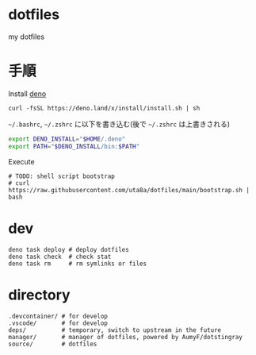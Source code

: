 # dotfiles

my dotfiles

# 手順

Install [deno](https://deno.land/)

```console
curl -fsSL https://deno.land/x/install/install.sh | sh
```

`~/.bashrc`, `~/.zshrc` に以下を書き込む(後で `~/.zshrc` は上書きされる)

```bash
export DENO_INSTALL="$HOME/.deno"
export PATH="$DENO_INSTALL/bin:$PATH"
```

Execute

```console
# TODO: shell script bootstrap
# curl https://raw.githubusercontent.com/uta8a/dotfiles/main/bootstrap.sh | bash
```

# dev

```console
deno task deploy # deploy dotfiles
deno task check  # check stat
deno task rm     # rm symlinks or files
```

# directory

```text
.devcontainer/ # for develop
.vscode/       # for develop
deps/          # temporary, switch to upstream in the future
manager/       # manager of dotfiles, powered by AumyF/dotstingray
source/        # dotfiles
```

